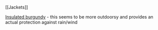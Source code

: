 [[Jackets]]

[Insulated burgundy](https://stutterheim.com/usa/product/ringen-winter-burgundy/) - this seems to be more outdoorsy and provides an actual protection against rain/wind